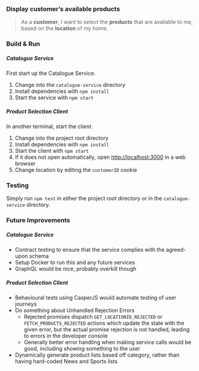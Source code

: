 
###  Display customer’s available products
> As a **customer**, I want to select the **products** that are available to me, based on the **location** of my home.

### Build & Run

##### Catalogue Service

First start up the Catalogue Service.

1. Change into the `catalogue-service` directory
2. Install dependencies with `npm install`
3. Start the service with `npm start`

##### Product Selection Client

In another terminal, start the client.

1. Change into the project root directory
2. Install dependencies with `npm install`
3. Start the client with `npm start`
4. If it does not open automatically, open [http://localhost:3000](http://localhost:3000/) in a web browser
5. Change location by editing the `customerID` cookie

### Testing

Simply run `npm test` in either the project root directory or in the `catalogue-service` directory.

### Future Improvements
##### Catalogue Service
- Contract testing to ensure that the service complies with the agreed-upon schema
- Setup Docker to run this and any future services
- GraphQL would be nice, probably overkill though

##### Product Selection Client
- Behavioural tests using CasperJS would automate testing of user journeys
- Do something about Unhandled Rejection Errors
  - Rejected promises dispatch `GET_LOCATIONID_REJECTED` or `FETCH_PRODUCTS_REJECTED` actions which update the state with the given error, but the actual promise rejection is not handled, leading to errors in the developer console
  - Generally better error handling when making service calls would be good, including showing something to the user
- Dynamically generate product lists based off category, rather than having hard-coded News and Sports lists

